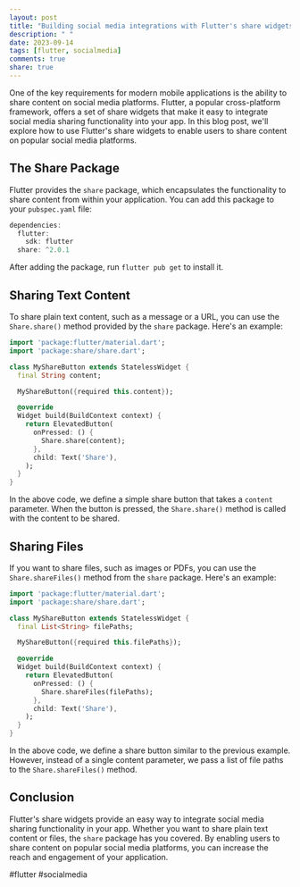 ```yaml
---
layout: post
title: "Building social media integrations with Flutter's share widgets"
description: " "
date: 2023-09-14
tags: [flutter, socialmedia]
comments: true
share: true
---
```


One of the key requirements for modern mobile applications is the ability to share content on social media platforms. Flutter, a popular cross-platform framework, offers a set of share widgets that make it easy to integrate social media sharing functionality into your app. In this blog post, we'll explore how to use Flutter's share widgets to enable users to share content on popular social media platforms.

## The Share Package

Flutter provides the `share` package, which encapsulates the functionality to share content from within your application. You can add this package to your `pubspec.yaml` file:

```dart
dependencies:
  flutter:
    sdk: flutter
  share: ^2.0.1
```

After adding the package, run `flutter pub get` to install it.

## Sharing Text Content

To share plain text content, such as a message or a URL, you can use the `Share.share()` method provided by the `share` package. Here's an example:

```dart
import 'package:flutter/material.dart';
import 'package:share/share.dart';

class MyShareButton extends StatelessWidget {
  final String content;

  MyShareButton({required this.content});

  @override
  Widget build(BuildContext context) {
    return ElevatedButton(
      onPressed: () {
        Share.share(content);
      },
      child: Text('Share'),
    );
  }
}
```

In the above code, we define a simple share button that takes a `content` parameter. When the button is pressed, the `Share.share()` method is called with the content to be shared.

## Sharing Files

If you want to share files, such as images or PDFs, you can use the `Share.shareFiles()` method from the `share` package. Here's an example:

```dart
import 'package:flutter/material.dart';
import 'package:share/share.dart';

class MyShareButton extends StatelessWidget {
  final List<String> filePaths;

  MyShareButton({required this.filePaths});

  @override
  Widget build(BuildContext context) {
    return ElevatedButton(
      onPressed: () {
        Share.shareFiles(filePaths);
      },
      child: Text('Share'),
    );
  }
}
```

In the above code, we define a share button similar to the previous example. However, instead of a single content parameter, we pass a list of file paths to the `Share.shareFiles()` method.

## Conclusion

Flutter's share widgets provide an easy way to integrate social media sharing functionality in your app. Whether you want to share plain text content or files, the `share` package has you covered. By enabling users to share content on popular social media platforms, you can increase the reach and engagement of your application.

#flutter #socialmedia